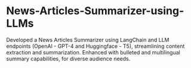 # News-Articles-Summarizer-using-LLMs
Developed a News Articles Summarizer using LangChain and LLM endpoints (OpenAI - GPT-4 and Huggingface - T5), streamlining content extraction and summarization. Enhanced with bulleted and multilingual summary capabilities, for diverse audience needs.
